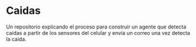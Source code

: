 # Caidas
Un repositorio explicando el proceso para construir un agente que detecta caídas a partir de los sensores del celular y envía un correo una vez detecta la caída.
